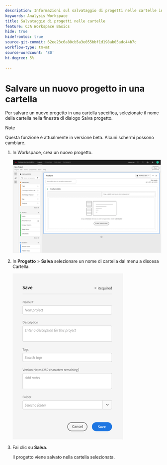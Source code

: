 ```yaml
---
description: Informazioni sul salvataggio di progetti nelle cartelle in Workspace
keywords: Analysis Workspace
title: Salvataggio di progetti nelle cartelle
feature: CJA Workspace Basics
hide: true
hidefromtoc: true
source-git-commit: 62ee23c6a80cb5a3e055bbf1d198ab05adc44b7c
workflow-type: tm+mt
source-wordcount: '80'
ht-degree: 5%

---
```



# Salvare un nuovo progetto in una cartella

Per salvare un nuovo progetto in una cartella specifica, selezionate il nome della cartella nella finestra di dialogo Salva progetto.

>[!NOTE]
>
>Questa funzione è attualmente in versione beta. Alcuni schermi possono cambiare.

1. In Workspace, crea un nuovo progetto.

   ![](/help/analysis-workspace/build-workspace-project/assets/save-to-folder1.png)

1. In **Progetto** > **Salva** selezionare un nome di cartella dal menu a discesa Cartella.

   ![](/help/analysis-workspace/build-workspace-project/assets/save-to-folder2.png)

1. Fai clic su **Salva**.

   Il progetto viene salvato nella cartella selezionata.

